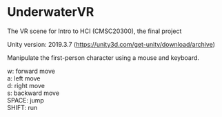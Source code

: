 # UnderwaterVR
The VR scene for Intro to HCI (CMSC20300), the final project  

Unity version: 2019.3.7 (https://unity3d.com/get-unity/download/archive)  

Manipulate the first-person character using a mouse and keyboard.  

w: forward move  
a: left move  
d: right move  
s: backward move  
SPACE: jump  
SHIFT: run  
